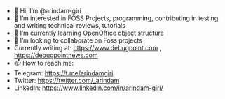 - 👋 Hi, I’m @arindam-giri
- 👀 I’m interested in FOSS Projects, programming, contributing in testing and writing technical reviews, tutorials
- 🌱 I’m currently learning OpenOffice object structure
- 💞️ I’m looking to collaborate on Foss projects
- Currently writing at: https://www.debugpoint.com , https://debugpointnews.com
- 📫 How to reach me:
- Telegram: https://t.me/arindamgiri
- Twitter: https://twitter.com/_arindam
- LinkedIn: https://www.linkedin.com/in/arindam-giri/

<!---
arindam-giri/arindam-giri is a ✨ special ✨ repository because its `README.md` (this file) appears on your GitHub profile.
You can click the Preview link to take a look at your changes.
--->
